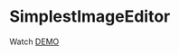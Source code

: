 # SimplestImageEditor

Watch <a href="https://rightusername.github.io/SimplestImageEditor/">DEMO</a>
